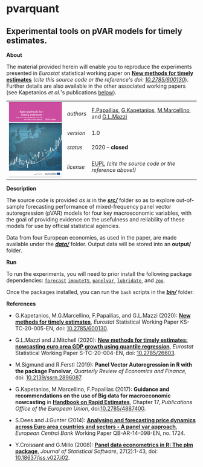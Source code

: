 pvarquant
=========

Experimental tools on pVAR models for timely estimates.
---

**About**

The material provided herein will enable you to reproduce the experiments presented in _Eurostat_ statistical working paper on [**New methods for timely estimates**](https://ec.europa.eu/eurostat/web/products-statistical-working-papers/-/KS-TC-20-005) (_cite this source code or the reference's doi: [10.2785/600130](http://dx.doi.org/10.2785/600130)_). Further details are also available in the other associated working papers (see Kapetanios _et al._'s publications [below](#References)).

<table align="center">
    <tr>     <td  rowspan="4" align="center" width="140px"> <a href="https://ec.europa.eu/eurostat/documents/3888793/10879237/KS-TC-20-005-EN-N.pdf"><img src="docs/working_paper_front_cover.png"></img></a></td>
<td align="left"><i>authors</i></td> <td align="left"> <a href="mailto:fotis.papailias@quantf.com">F.Papailias</a>, 
	<a href="mailto:kapetaniosgeorge@gmail.com">G.Kapetanios</a>, <a href="mailto:massimiliano.marcellino@unibocconi.it">M.Marcellino</a>, 
	and <a href="mailto:glmazzi@pt.lu">G.L.Mazzi</a></td> </tr> 
    <tr> <td align="left"><i>version</i></td> <td align="left">1.0</td> </tr> 
    <tr> <td align="left"><i>status</i></td> <td align="left">2020 &ndash; <b>closed</b></td> </tr> 
    <tr> <td align="left"><i>license</i></td> <td align="left"><a href="https://joinup.ec.europa.eu/sites/default/files/eupl1.1.-licence-en_0.pdfEUPL">EUPL</a> <i>(cite the source code or the reference above!)</i></td> </tr> 
</table>

**Description**

The source code is provided *as is* in the [**_src/_**](src) folder so as to explore out-of-sample forecasting performance of mixed-frequency panel vector autoregression (pVAR) models for four key macroeconomic variables, with the goal of providing evidence on the usefulness and reliability of these models for use by official statistical agencies.

Data from four European economies, as used in the paper, are made available under the [**_data/_**](data) folder. Output data will be stored into an **output/** folder. 

**Run**

To run the experiments, you will need to prior install the following package dependencies: [`forecast`](https://cran.r-project.org/web/packages/forecast/index.html)
[`imputeTS`](https://cran.r-project.org/web/packages/imputeTS/index.html), [`panelvar`](https://cran.r-project.org/web/packages/panelvar/panelvar.pdf), [`lubridate`](https://cran.r-project.org/web/packages/lubridate/index.html), and [`zoo`](https://cran.r-project.org/web/packages/zoo/index.html).

Once the packages installed, you can run the `bash` scripts in the [**_bin/_**](bin) folder.

**<a name="References"></a>References** 

* G.Kapetanios, M.G.Marcellino, F.Papailias, and G.L.Mazzi (2020): [**New methods for timely estimates**](https://ec.europa.eu/eurostat/web/products-statistical-working-papers/-/KS-TC-20-005), _Eurostat_ Statistical Working Paper KS-TC-20-005-EN, doi: [10.2785/600130](http://dx.doi.org/10.2785/600130).

*  G.L.Mazzi and J.Mitchell (2020): [**New methods for timely estimates: nowcasting euro area GDP growth using quantile regression**](https://ec.europa.eu/eurostat/documents/3888793/10879121/KS-TC-20-004-EN-N.pdf/9916fb06-56e5-bf81-56c7-8b7c8d1f7c2e), _Eurostat_ Statistical Working Paper S-TC-20-004-EN, doi: [10.2785/26603](http://dx.doi.org/10.2785/26603).

* M.Sigmund and R.Ferstl (2019): **Panel Vector Autoregression in R with the package Panelvar**, _Quarterly Review of Economics and Finance_, doi: [10.2139/ssrn.2896087](http://dx.doi.org/10.2139/ssrn.2896087).

* G.Kapetanios, M.Marcellino, F.Papailias (2017): 
**Guidance and recommendations on the use of Big data for macroeconomic nowcasting** in
[**Handbook on Rapid Estimates**](http://ec.europa.eu/eurostat/documents/3859598/8555708/KS-GQ-17-008-EN-N.pdf), Chapter 17,
_Publications Office of the European Union_, doi:[10.2785/4887400](http://dx.doi.org/10.2785/4887400).

* S.Dees and J.Gunter (2014): [**Analysing and forecasting price dynamics across Euro area countries and sectors - A panel var approach**](https://www.ecb.europa.eu/pub/pdf/scpwps/ecbwp1724.pdf), _European Central Bank_ Working Paper QB-AR-14-098-EN, no. 1724.

* Y.Croissant and G.Millo (2008): [**Panel data econometrics in R: The plm package**](https://www.jstatsoft.org/v27/i02/paper), _Journal of Statistical Software_, 27(2):1-43, doi: [10.18637/jss.v027.i02](http://dx.doi.org/10.18637/jss.v027.i02).
